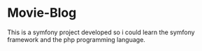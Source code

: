 # Movie-Blog

This is a symfony project developed so i could learn the symfony framework and the php programming language. <br>
